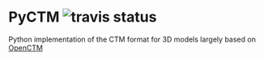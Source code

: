 # PyCTM ![travis status](https://travis-ci.com/mateusazis/pyctm.svg?branch=master)

Python implementation of the CTM format for 3D models largely based on
[OpenCTM](http://openctm.sourceforge.net/)
